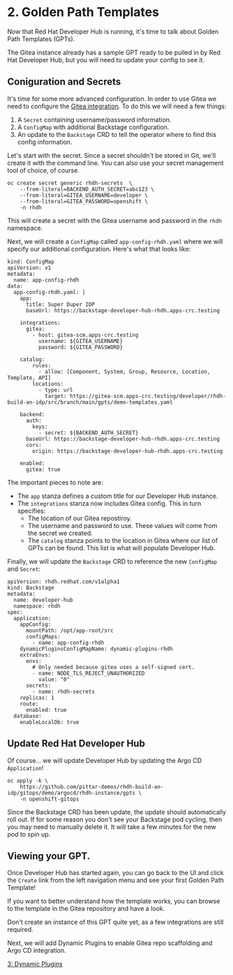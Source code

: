 # 2. Golden Path Templates

Now that Red Hat Developer Hub is running, it's time to talk about Golden Path Templates (GPTs).

The Gitea instance already has a sample GPT ready to be pulled in by Red Hat Developer Hub, but you will need to update your config to see it.

## Coniguration and Secrets

It's time for some more advanced configuration.  In order to use Gitea we need to configure the [Gitea integration](https://backstage.io/docs/integrations/gitea/locations).  To do this we will need a few things:

1. A `Secret` containing username/password information.
2. A `ConfigMap` with additional Backstage configuration.
3. An update to the `Backstage` CRD to tell the operator where to find this config information.

Let's start with the secret.  Since a secret shouldn't be stored in Git, we'll create it with the command line.  You can also use your secret management tool of choice, of course.

```
oc create secret generic rhdh-secrets  \
    --from-literal=BACKEND_AUTH_SECRET=abc123 \
    --from-literal=GITEA_USERNAME=developer \
    --from-literal=GITEA_PASSWORD=openshift \
    -n rhdh
```

This will create a secret with the Gitea username and password in the `rhdh` namespace.

Next, we will create a `ConfigMap` called `app-config-rhdh.yaml` where we will specify our additional configuration.  Here's what that looks like:

```
kind: ConfigMap
apiVersion: v1
metadata:
  name: app-config-rhdh
data:
  app-config-rhdh.yaml: |
    app:
      title: Super Duper IDP
      baseUrl: https://backstage-developer-hub-rhdh.apps-crc.testing

    integrations:
      gitea:
        - host: gitea-scm.apps-crc.testing
          username: ${GITEA_USERNAME}
          password: ${GITEA_PASSWORD}

    catalog:
        rules:
          - allow: [Component, System, Group, Resource, Location, Template, API]
        locations:
          - type: url
            target: https://gitea-scm.apps-crc.testing/developer/rhdh-build-an-idp/src/branch/main/gpts/demo-templates.yaml
            
    backend:
      auth:
        keys:
          - secret: ${BACKEND_AUTH_SECRET}
      baseUrl: https://backstage-developer-hub-rhdh.apps-crc.testing
      cors:
        origin: https://backstage-developer-hub-rhdh.apps-crc.testing

    enabled:
      gitea: true
```

The important pieces to note are:

* The `app` stanza defines a custom title for our Developer Hub instance.
* The `integrations` stanza now includes Gitea config.  This in turn specifies:
    * The location of our Gitea repostiroy.
    * The username and password to use.  These values will come from the secret we created.
    * The `catalog` stanza points to the location in Gitea where our list of GPTs can be found.  This list is what will populate Developer Hub.

Finally, we will update the `Backstage` CRD to reference the new `ConfigMap` and `Secret`:

```
apiVersion: rhdh.redhat.com/v1alpha1
kind: Backstage
metadata:
  name: developer-hub
  namespace: rhdh
spec:
  application:
    appConfig:
      mountPath: /opt/app-root/src
      configMaps:
        - name: app-config-rhdh
    dynamicPluginsConfigMapName: dynamic-plugins-rhdh
    extraEnvs:
      envs:
        # Only needed because gitea uses a self-signed cert.
        - name: NODE_TLS_REJECT_UNAUTHORIZED
          value: "0"
      secrets:
        - name: rhdh-secrets
    replicas: 1
    route:
      enabled: true
  database:
    enableLocalDb: true
```

## Update Red Hat Developer Hub

Of course... we will update Developer Hub by updating the Argo CD `Application`!

```
oc apply -k \
    https://github.com/pittar-demos/rhdh-build-an-idp/gitops/demo/argocd/rhdh-instance/gpts \
    -n openshift-gitops
```

Since the Backstage CRD has been update, the update should automatically roll out.  If for some reason you don't see your Backstage pod cycling, then you may need to manually delete it.  It will take a few minutes for the new pod to spin up.

## Viewing your GPT.

Once Developer Hub has started again, you can go back to the UI and click the `Create` link from the left navigation menu and see your first Golden Path Template!

If you want to better understand how the template works, you can browse to the template in the Gitea repository and have a look.

Don't create an instance of this GPT quite yet, as a few integrations are still required.

Next, we will add Dynamic Plugins to enable Gitea repo scaffolding and Argo CD integration.

[3: Dynamic Plugins](03-dynamic-plugins.md)
